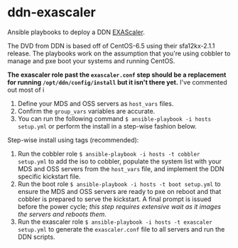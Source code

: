 # ddn-exascaler
Ansible playbooks to deploy a DDN [EXAScaler](http://www.ddn.com/products/lustre-file-system-exascaler/). 

The DVD from DDN is based off of CentOS-6.5 using their sfa12kx-2.1.1 release. The playbooks work on the assumption that you're using cobbler to manage and pxe boot your systems and running CentOS.

**The exascaler role past the `exascaler.conf` step should be a replacement for running `/opt/ddn/config/install` but it isn't there yet.** I've commented out most of i

1. Define your MDS and OSS servers as `host_vars` files.
2. Confirm the `group_vars` variables are accurate.
3. You can run the following command `$ ansible-playbook -i hosts setup.yml` or perform the install in a step-wise fashion below.

Step-wise install using tags (recommended): 

1. Run the cobbler role `$ ansible-playbook -i hosts -t cobbler setup.yml` to add the iso to cobbler, populate the system list with your MDS and OSS servers from the `host_vars` file, and implement the DDN specific kickstart file.
2. Run the boot role `$ ansible-playbook -i hosts -t boot setup.yml` to ensure the MDS and OSS servers are ready to pxe on reboot and that cobbler is prepared to serve the kickstart. A final prompt is issued before the power cycle; *this step requires extensive wait as it images the servers and reboots them*.
3. Run the exascaler role `$ ansible-playbook -i hosts -t exascaler setup.yml` to generate the `exascaler.conf` file to all servers and run the DDN scripts. 


